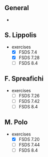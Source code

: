 ## General

* 

## S. Lippolis

* exercises
  * [x] FSDS 7.4
  * [x] FSDS 7.28
  * [ ] FSDS 8.4

## F. Spreafichi

* exercises
  * [ ] FSDS 7.26
  * [ ] FSDS 7.42
  * [ ] FSDS 8.4

## M. Polo

* exercises
  * [x] FSDS 7.20
  * [ ] FSDS 7.44
  * [ ] FSDS 8.4
